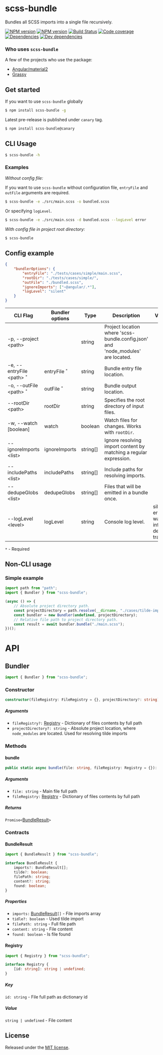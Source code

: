 # scss-bundle

Bundles all SCSS imports into a single file recursively.

[![NPM version](https://img.shields.io/npm/v/scss-bundle.svg?logo=npm)](https://www.npmjs.com/package/scss-bundle)
[![NPM version](https://img.shields.io/npm/v/scss-bundle/canary.svg?logo=npm)](https://www.npmjs.com/package/scss-bundle/v/canary)
[![Build Status](https://img.shields.io/azure-devops/build/reactway/reactway/13/master.svg?logo=azuredevops)](https://dev.azure.com/reactway/ReactWay/_build/latest?definitionId=13&branchName=master)
[![Code coverage](https://img.shields.io/azure-devops/coverage/reactway/reactway/13/master.svg)](https://dev.azure.com/reactway/ReactWay/_build/latest?definitionId=13&branchName=master)
[![Dependencies](https://img.shields.io/david/reactway/tiny-emitter.svg)](https://david-dm.org/reactway/scss-bundle)
[![Dev dependencies](https://img.shields.io/david/dev/reactway/tiny-emitter.svg)](https://david-dm.org/reactway/scss-bundle?type=dev)

### Who uses `scss-bundle`

A few of the projects who use the package:

-   [Angular/material2](https://github.com/angular/material2)
-   [Grassy](https://github.com/lazarljubenovic/grassy)

## Get started

If you want to use `scss-bundle` globally

```sh
$ npm install scss-bundle -g
```

Latest pre-release is published under `canary` tag.

```sh
$ npm install scss-bundle@canary
```

## CLI Usage

```sh
$ scss-bundle -h
```

### Examples

_Without config file:_

If you want to use `scss-bundle` without configuration file, `entryFile` and `outFile` arguments are required.

```sh
$ scss-bundle -e ./src/main.scss -o bundled.scss
```

Or specifying `logLevel`.

```sh
$ scss-bundle -e ./src/main.scss -d bundled.scss --logLevel error
```

_With config file in project root directory:_

```sh
$ scss-bundle
```

## Config example

```json
{
    "bundlerOptions": {
        "entryFile": "./tests/cases/simple/main.scss",
        "rootDir": "./tests/cases/simple/",
        "outFile": "./bundled.scss",
        "ignoreImports": ["~@angular/.*"],
        "logLevel": "silent"
    }
}
```

| CLI Flag                                | Bundler options          | Type     | Description                                                                      | Values                                     | Default |
| --------------------------------------- | ------------------------ | -------- | -------------------------------------------------------------------------------- | ------------------------------------------ | ------- |
| -p, --project \<path\>                  |                          | string   | Project location where 'scss-bundle.config.json' and 'node_modules' are located. |                                            | _cwd_   |
| -e, --entryFile \<path\> <sup>`*`</sup> | entryFile <sup>`*`</sup> | string   | Bundle entry file location.                                                      |                                            |         |
| -o, --outFile \<path\> <sup>`*`</sup>   | outFile <sup>`*`</sup>   | string   | Bundle output location.                                                          |                                            |         |
| --rootDir \<path\>                      | rootDir                  | string   | Specifies the root directory of input files.                                     |                                            |         |
| -w, --watch [boolean]                   | watch                    | boolean  | Watch files for changes. Works with `rootDir`.                                   |                                            |         |
| --ignoreImports \<list\>                | ignoreImports            | string[] | Ignore resolving import content by matching a regular expression.                |                                            |         |
| --includePaths \<list\>                 | includePaths             | string[] | Include paths for resolving imports.                                             |                                            |         |
| --dedupeGlobs \<list\>                  | dedupeGlobs              | string[] | Files that will be emitted in a bundle once.                                     |                                            |         |
| --logLevel \<level\>                    | logLevel                 | string   | Console log level.                                                               | silent, error, warning, info, debug, trace | info    |

`*` - Required

## Non-CLI usage

### Simple example

```typescript
import path from "path";
import { Bundler } from "scss-bundle";

(async () => {
    // Absolute project directory path.
    const projectDirectory = path.resolve(__dirname, "./cases/tilde-import");
    const bundler = new Bundler(undefined, projectDirectory);
    // Relative file path to project directory path.
    const result = await bundler.bundle("./main.scss");
})();
```

# API

## Bundler

```typescript
import { Bundler } from "scss-bundle";
```

### Constructor

```ts
constructor(fileRegistry: FileRegistry = {}, projectDirectory?: string) {}
```

##### Arguments

-   `fileRegistry?:` [Registry](#registry) - Dictionary of files contents by full path
-   `projectDirectory?: string` - Absolute project location, where `node_modules` are located. Used for resolving tilde imports

### Methods

#### bundle

```typescript
public static async bundle(file: string, fileRegistry: Registry = {}): Promise<BundleResult>
```

##### Arguments

-   `file: string` - Main file full path
-   `fileRegistry:` [Registry](#registry) - Dictionary of files contents by full path

##### Returns

`Promise<`[BundleResult](#bundleresult)`>`

### Contracts

#### BundleResult

```typescript
import { BundleResult } from "scss-bundle";
```

```typescript
interface BundleResult {
    imports?: BundleResult[];
    tilde?: boolean;
    filePath: string;
    content?: string;
    found: boolean;
}
```

##### Properties

-   `imports:` [BundleResult](#bundleresult)`[]` - File imports array
-   `tidle?: boolean` - Used tilde import
-   `filePath: string` - Full file path
-   `content: string` - File content
-   `found: boolean` - Is file found

#### Registry

```typescript
import { Registry } from "scss-bundle";
```

```typescript
interface Registry {
    [id: string]: string | undefined;
}
```

##### Key

`id: string` - File full path as dictionary id

##### Value

`string | undefined` - File content

## License

Released under the [MIT license](LICENSE).
